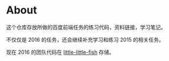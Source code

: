 # About

这个仓库存放所做的百度前端任务的练习代码，资料链接，学习笔记。

不仅仅是 2016 的任务，还会继续补充学习和练习 2015 的相关任务。

现在 2016 的团队代码在 [little-little-fish](https://github.com/little-little-fish/) 存储。
